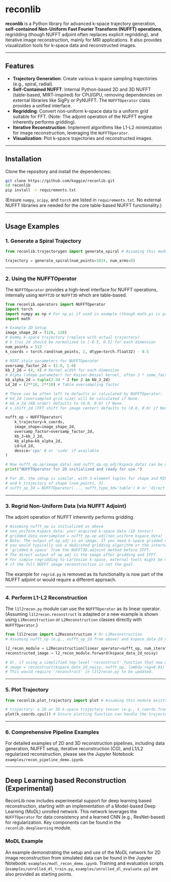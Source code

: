 # reconlib

**reconlib** is a Python library for advanced k-space trajectory generation, **self-contained Non-Uniform Fast Fourier Transform (NUFFT) operations**, regridding (though NUFFT adjoint often replaces explicit regridding), and iterative image reconstruction, mainly for MRI applications. It also provides visualization tools for k-space data and reconstructed images.

---

## Features

- **Trajectory Generation**: Create various k-space sampling trajectories (e.g., spiral, radial).
- **Self-Contained NUFFT**: Internal Python-based 2D and 3D NUFFT (table-based, MIRT-inspired) for CPU/GPU, removing dependencies on external libraries like SigPy or PyNUFFT. The `NUFFTOperator` class provides a unified interface.
- **Regridding**: Convert non-uniform k-space data to a uniform grid suitable for FFT. (Note: The adjoint operation of the NUFFT engine inherently performs gridding).
- **Iterative Reconstruction**: Implement algorithms like L1-L2 minimization for image reconstruction, leveraging the `NUFFTOperator`.
- **Visualization**: Plot k-space trajectories and reconstructed images.

---

## Installation

Clone the repository and install the dependencies:

```bash
git clone https://github.com/kaggie/reconlib.git
cd reconlib
pip install -r requirements.txt 
```
(Ensure `numpy`, `scipy`, and `torch` are listed in `requirements.txt`. No external NUFFT libraries are needed for the core table-based NUFFT functionality.)

---

## Usage Examples

### 1. Generate a Spiral Trajectory

```python
from reconlib.trajectorygen import generate_spiral # Assuming this module exists

trajectory = generate_spiral(num_points=1024, num_arms=8)
```

---

### 2. Using the NUFFTOperator

The `NUFFTOperator` provides a high-level interface for NUFFT operations, internally using `NUFFT2D` or `NUFFT3D` which are table-based.

```python
from reconlib.operators import NUFFTOperator
import torch
import numpy as np # For np.pi if used in example (though math.pi is preferred)
import math 

# Example 2D Setup
image_shape_2d = (128, 128)
# Dummy k-space trajectory (replace with actual trajectory)
# k_traj_2d should be normalized to [-0.5, 0.5] for each dimension
num_points = 512
k_coords = torch.rand(num_points, 2, dtype=torch.float32) - 0.5 

# MIRT-style parameters for NUFFTOperator
oversamp_factor_2d = (2.0, 2.0)
kb_J_2d = (4, 4) # Kernel width for each dimension
# Alpha (shape parameter) for Kaiser-Bessel kernel, often J * some_factor
kb_alpha_2d = tuple(2.34 * J for J in kb_J_2d) 
Ld_2d = (2**10, 2**10) # Table oversampling factor

# These can be often left to defaults or calculated by NUFFTOperator:
# Kd_2d (oversampled grid size) will be calculated if None.
# kb_m_2d (KB order) defaults to (0.0, 0.0) if None.
# n_shift_2d (FFT shift for image center) defaults to (0.0, 0.0) if None.

nufft_op = NUFFTOperator(
    k_trajectory=k_coords,
    image_shape=image_shape_2d,
    oversamp_factor=oversamp_factor_2d,
    kb_J=kb_J_2d,
    kb_alpha=kb_alpha_2d,
    Ld=Ld_2d,
    device='cpu' # or 'cuda' if available
)

# Now nufft_op.op(image_data) and nufft_op.op_adj(kspace_data) can be used.
print("NUFFTOperator for 2D initialized and ready for use.")

# For 3D, the setup is similar, with 3-element tuples for shape and MIRT params,
# and k_trajectory of shape [num_points, 3].
# nufft_op_3d = NUFFTOperator(..., nufft_type_3d='table') # or 'direct'
```

---

### 3. Regrid Non-Uniform Data (via NUFFT Adjoint)

The adjoint operation of NUFFT inherently performs gridding.

```python
# Assuming nufft_op is initialized as above
# non_uniform_kspace_data: your acquired k-space data (1D tensor)
# gridded_data_oversampled = nufft_op.op_adj(non_uniform_kspace_data) 
# Note: The output of op_adj is an image. If you need k-space gridded data,
# you would typically use a dedicated gridding algorithm or the internal
# 'gridded_k_space' from the NUFFT3D.adjoint method before IFFT.
# The direct output of op_adj is the image after gridding and IFFT.
# For simple regridding to Cartesian k-space, external tools might be more direct
# if the full NUFFT image reconstruction is not the goal.
```
The example for `regrid.py` is removed as its functionality is now part of the NUFFT adjoint or would require a different approach.

---

### 4. Perform L1-L2 Reconstruction

The `l1l2recon.py` module can use the `NUFFTOperator` as its linear operator.
(Assuming `l1l2recon.reconstruct` is adapted or a new example is shown using `L1Reconstruction` or `L2Reconstruction` classes directly with `NUFFTOperator`.)

```python
from l1l2recon import L2Reconstruction # Or L1Reconstruction
# Assuming nufft_op (e.g., nufft_op_2d from above) and kspace_data_2d_noisy are defined

l2_recon_module = L2Reconstruction(linear_operator=nufft_op, num_iterations=10)
reconstructed_image = l2_recon_module.forward(kspace_data_2d_noisy) 

# Or, if using a simplified top-level 'reconstruct' function that now uses NUFFTOperator:
# image = reconstruct(kspace_data_2d_noisy, nufft_op, lambda_reg=0.01) 
# This would require 'reconstruct' in l1l2recon.py to be updated.
```

---

### 5. Plot Trajectory

```python
from reconlib.plot_trajectory import plot # Assuming this module exists

# trajectory: a 2D or 3D k-space trajectory tensor (e.g., k_coords from NUFFTOperator example)
plot(k_coords.cpu()) # Ensure plotting function can handle the trajectory format
```

---
### 6. Comprehensive Pipeline Examples

For detailed examples of 2D and 3D reconstruction pipelines, including data generation, NUFFT setup, iterative reconstruction (CG), and L1/L2 regularized reconstruction, please see the Jupyter Notebook: `examples/recon_pipeline_demo.ipynb`.

---
## Deep Learning based Reconstruction (Experimental)

ReconLib now includes experimental support for deep learning based reconstruction, starting with an implementation of a Model-based Deep Learning (MoDL) unrolled network.
This network leverages the `NUFFTOperator` for data consistency and a learned CNN (e.g., ResNet-based) for regularization.
Key components can be found in the `reconlib.deeplearning` module.

### MoDL Example

An example demonstrating the setup and use of the MoDL network for 2D image reconstruction from simulated data can be found in the Jupyter Notebook: `examples/modl_recon_demo.ipynb`.
Training and evaluation scripts (`examples/unrolled_dl_train.py`, `examples/unrolled_dl_evaluate.py`) are also provided as starting points.
